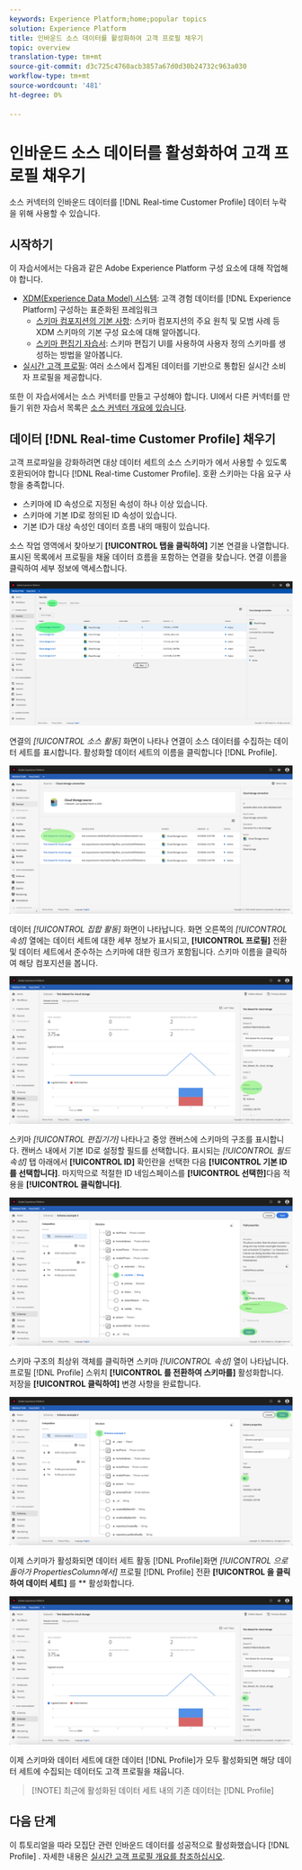 ```yaml
---
keywords: Experience Platform;home;popular topics
solution: Experience Platform
title: 인바운드 소스 데이터를 활성화하여 고객 프로필 채우기
topic: overview
translation-type: tm+mt
source-git-commit: d3c725c4760acb3857a67d0d30b24732c963a030
workflow-type: tm+mt
source-wordcount: '481'
ht-degree: 0%

---
```



# 인바운드 소스 데이터를 활성화하여 고객 프로필 채우기

소스 커넥터의 인바운드 데이터를 [!DNL Real-time Customer Profile] 데이터 누락을 위해 사용할 수 있습니다.

## 시작하기

이 자습서에서는 다음과 같은 Adobe Experience Platform 구성 요소에 대해 작업해야 합니다.

- [XDM(Experience Data Model) 시스템](../../../xdm/home.md): 고객 경험 데이터를 [!DNL Experience Platform] 구성하는 표준화된 프레임워크
   - [스키마 컴포지션의 기본 사항](../../../xdm/schema/composition.md): 스키마 컴포지션의 주요 원칙 및 모범 사례 등 XDM 스키마의 기본 구성 요소에 대해 알아봅니다.
   - [스키마 편집기 자습서](../../../xdm/tutorials/create-schema-ui.md): 스키마 편집기 UI를 사용하여 사용자 정의 스키마를 생성하는 방법을 알아봅니다.
- [실시간 고객 프로필](../../../profile/home.md): 여러 소스에서 집계된 데이터를 기반으로 통합된 실시간 소비자 프로필을 제공합니다.

또한 이 자습서에서는 소스 커넥터를 만들고 구성해야 합니다.  UI에서 다른 커넥터를 만들기 위한 자습서 목록은 [소스 커넥터 개요에 있습니다](../../home.md).

## 데이터 [!DNL Real-time Customer Profile] 채우기

고객 프로파일을 강화하려면 대상 데이터 세트의 소스 스키마가 에서 사용할 수 있도록 호환되어야 합니다 [!DNL Real-time Customer Profile]. 호환 스키마는 다음 요구 사항을 충족합니다.

- 스키마에 ID 속성으로 지정된 속성이 하나 이상 있습니다.
- 스키마에 기본 ID로 정의된 ID 속성이 있습니다.
- 기본 ID가 대상 속성인 데이터 흐름 내의 매핑이 있습니다.

소스 작업 영역에서 찾아보기 **[!UICONTROL 탭을 클릭하여]** 기본 연결을 나열합니다. 표시된 목록에서 프로필을 채울 데이터 흐름을 포함하는 연결을 찾습니다. 연결 이름을 클릭하여 세부 정보에 액세스합니다.

![](../../images/tutorials/dataflow/cloud-storage/batch/browse.png)

연결의 *[!UICONTROL 소스 활동]* 화면이 나타나 연결이 소스 데이터를 수집하는 데이터 세트를 표시합니다. 활성화할 데이터 세트의 이름을 클릭합니다 [!DNL Profile].

![](../../images/tutorials/dataflow/cloud-storage/batch/dataset-dataflow.png)

데이터 *[!UICONTROL 집합 활동]* 화면이 나타납니다. 화면 오른쪽의 *[!UICONTROL 속성]* 열에는 데이터 세트에 대한 세부 정보가 표시되고, **[!UICONTROL 프로필]** 전환 및 데이터 세트에서 준수하는 스키마에 대한 링크가 포함됩니다. 스키마 이름을 클릭하여 해당 컴포지션을 봅니다.

![](../../images/tutorials/dataflow/cloud-storage/batch/select-dataset-schema.png)

스키마 *[!UICONTROL 편집기가]* 나타나고 중앙 캔버스에 스키마의 구조를 표시합니다. 캔버스 내에서 기본 ID로 설정할 필드를 선택합니다. 표시되는 *[!UICONTROL 필드 속성]* 탭 아래에서 **[!UICONTROL ID]** 확인란을 선택한 다음 **[!UICONTROL 기본 ID를 선택합니다]**. 마지막으로 적절한 ID 네임스페이스를 **[!UICONTROL 선택한]**&#x200B;다음 적용을 **[!UICONTROL 클릭합니다]**.

![](../../images/tutorials/dataflow/cloud-storage/batch/set-schema-identity.png)

스키마 구조의 최상위 객체를 클릭하면 스키마 *[!UICONTROL 속성]* 열이 나타납니다. 프로필 [!DNL Profile] 스위치 **[!UICONTROL 를 전환하여 스키마를]** 활성화합니다. 저장을 **[!UICONTROL 클릭하여]** 변경 사항을 완료합니다.

![](../../images/tutorials/dataflow/cloud-storage/batch/enable-profile.png)

이제 스키마가 활성화되면 데이터 세트 활동 [!DNL Profile]화면 *[!UICONTROL 으로 돌아가 PropertiesColumn에서]* 프로필 [!DNL Profile] 전환 **[!UICONTROL 을 클릭하여 데이터 세트]** 를 ** 활성화합니다.

![](../../images/tutorials/dataflow/cloud-storage/batch/enable-dataset-profile.png)

이제 스키마와 데이터 세트에 대한 데이터 [!DNL Profile]가 모두 활성화되면 해당 데이터 세트에 수집되는 데이터도 고객 프로필을 채웁니다.

>[!NOTE] 최근에 활성화된 데이터 세트 내의 기존 데이터는 [!DNL Profile]

## 다음 단계

이 튜토리얼을 따라 모집단 관련 인바운드 데이터를 성공적으로 활성화했습니다 [!DNL Profile] . 자세한 내용은 [실시간 고객 프로필 개요를 참조하십시오](../../../profile/home.md).